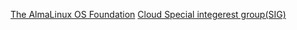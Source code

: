 [The AlmaLinux OS Foundation](%%GITHUB-REPO%%) [Cloud Special integerest group(SIG)](https://wiki.almalinux.org/sigs/Cloud.html)
